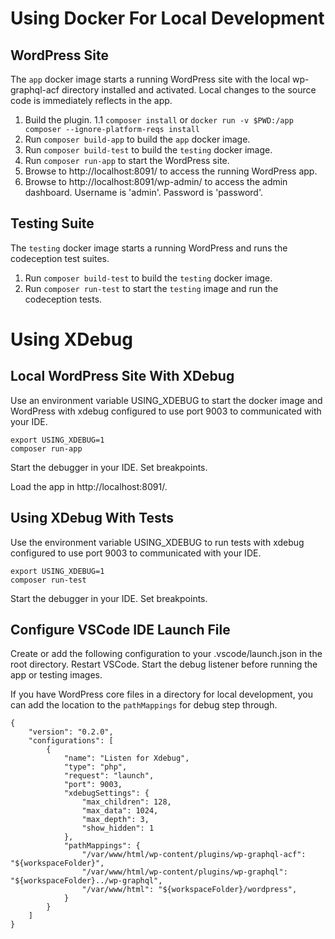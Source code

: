 # Using Docker For Local Development

## WordPress Site

The `app` docker image starts a running WordPress site with the local wp-graphql-acf directory installed and activated. Local changes to the source code is immediately reflects in the app.

1. Build the plugin. 
1.1 `composer install` or `docker run -v $PWD:/app composer --ignore-platform-reqs install`
1. Run `composer build-app` to build the `app` docker image.
1. Run `composer build-test` to build the `testing` docker image.
1. Run `composer run-app` to start the WordPress site.
1. Browse to http://localhost:8091/ to access the running WordPress app.
1. Browse to http://localhost:8091/wp-admin/ to access the admin dashboard. Username is 'admin'. Password is 'password'.

## Testing Suite

The `testing` docker image starts a running WordPress and runs the codeception test suites.

1. Run `composer build-test` to build the `testing` docker image.
1. Run `composer run-test` to start the `testing` image and run the codeception tests.

# Using XDebug

## Local WordPress Site With XDebug
Use an environment variable USING_XDEBUG to start the docker image and WordPress with xdebug configured to use port 9003 to communicated with your IDE. 

```
export USING_XDEBUG=1
composer run-app
```

Start the debugger in your IDE. Set breakpoints. 

Load the app in http://localhost:8091/.

## Using XDebug With Tests

Use the environment variable USING_XDEBUG to run tests with xdebug configured to use port 9003 to communicated with your IDE. 

```
export USING_XDEBUG=1
composer run-test
```

Start the debugger in your IDE. Set breakpoints.

## Configure VSCode IDE Launch File

Create or add the following configuration to your .vscode/launch.json in the root directory. Restart VSCode. Start the debug listener before running the app or testing images.

If you have WordPress core files in a directory for local development, you can add the location to the `pathMappings` for debug step through.

```
{
    "version": "0.2.0",
    "configurations": [
		{
			"name": "Listen for Xdebug",
			"type": "php",
			"request": "launch",
			"port": 9003,
			"xdebugSettings": {
				"max_children": 128,
				"max_data": 1024,
				"max_depth": 3,
				"show_hidden": 1
			},
			"pathMappings": {
				"/var/www/html/wp-content/plugins/wp-graphql-acf": "${workspaceFolder}",
				"/var/www/html/wp-content/plugins/wp-graphql": "${workspaceFolder}../wp-graphql",
				"/var/www/html": "${workspaceFolder}/wordpress",
			}
		}
    ]
}